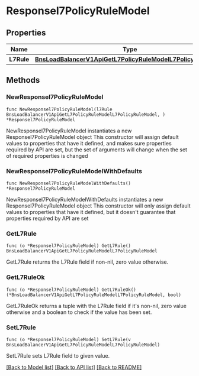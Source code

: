 # Responsel7PolicyRuleModel

## Properties

Name | Type | Description | Notes
------------ | ------------- | ------------- | -------------
**L7Rule** | [**BnsLoadBalancerV1ApiGetL7PolicyRuleModelL7PolicyRuleModel**](BnsLoadBalancerV1ApiGetL7PolicyRuleModelL7PolicyRuleModel.md) |  | 

## Methods

### NewResponsel7PolicyRuleModel

`func NewResponsel7PolicyRuleModel(l7Rule BnsLoadBalancerV1ApiGetL7PolicyRuleModelL7PolicyRuleModel, ) *Responsel7PolicyRuleModel`

NewResponsel7PolicyRuleModel instantiates a new Responsel7PolicyRuleModel object
This constructor will assign default values to properties that have it defined,
and makes sure properties required by API are set, but the set of arguments
will change when the set of required properties is changed

### NewResponsel7PolicyRuleModelWithDefaults

`func NewResponsel7PolicyRuleModelWithDefaults() *Responsel7PolicyRuleModel`

NewResponsel7PolicyRuleModelWithDefaults instantiates a new Responsel7PolicyRuleModel object
This constructor will only assign default values to properties that have it defined,
but it doesn't guarantee that properties required by API are set

### GetL7Rule

`func (o *Responsel7PolicyRuleModel) GetL7Rule() BnsLoadBalancerV1ApiGetL7PolicyRuleModelL7PolicyRuleModel`

GetL7Rule returns the L7Rule field if non-nil, zero value otherwise.

### GetL7RuleOk

`func (o *Responsel7PolicyRuleModel) GetL7RuleOk() (*BnsLoadBalancerV1ApiGetL7PolicyRuleModelL7PolicyRuleModel, bool)`

GetL7RuleOk returns a tuple with the L7Rule field if it's non-nil, zero value otherwise
and a boolean to check if the value has been set.

### SetL7Rule

`func (o *Responsel7PolicyRuleModel) SetL7Rule(v BnsLoadBalancerV1ApiGetL7PolicyRuleModelL7PolicyRuleModel)`

SetL7Rule sets L7Rule field to given value.



[[Back to Model list]](../README.md#documentation-for-models) [[Back to API list]](../README.md#documentation-for-api-endpoints) [[Back to README]](../README.md)


